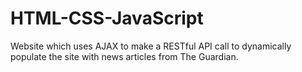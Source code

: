 # HTML-CSS-JavaScript
Website which uses AJAX to make a RESTful API call to dynamically populate the site with news articles from The Guardian.
